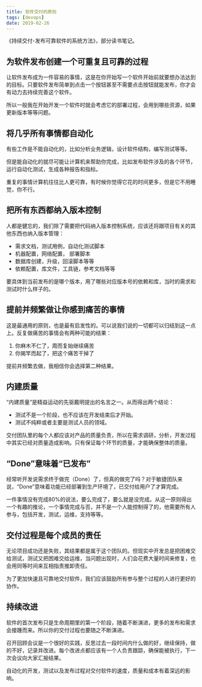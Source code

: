 ```yaml
---
title: 软件交付的原则
tags: [devops]
date: 2019-02-26
---
```


《持续交付-发布可靠软件的系统方法》，部分读书笔记。

<!-- more -->

## 为软件发布创建一个可重复且可靠的过程

让软件发布成为一件容易的事情，这是在你开始写一个软件开始前就要想办法达到的目标。只要软件发布简单到点击一个按钮甚至不需要点击按钮就能发布，你才会有动力去持续完善这个软件。

所以一般我在开始开发一个软件时就会考虑它的部署过程，会用到哪些资源，如果更新版本等等问题。

## 将几乎所有事情都自动化

有些工作是不能自动化的，比如分析业务逻辑，设计软件结构，编写测试等等。

但是能自动化的就尽可能让计算机来帮助你完成，比如发布软件涉及的各个环节，运行自动化测试，生成各种报告和指标。

重复的事情计算机往往比人更可靠，有时候你觉得它花的时间更多，但是它不用睡觉，你不行。

## 把所有东西都纳入版本控制

人都是健忘的，我们除了需要把代码纳入版本控制系统，应该还将跟项目有关的其他东西也纳入版本管理：

- 需求文档，测试用例，自动化测试脚本
- 机器配置，网络配置， 部署脚本
- 数据库创建，升级，回滚脚本等等
- 依赖配置，库文件，工具链，参考文档等等

要具体到当前发布的是哪个版本，用了哪些对应版本号的依赖和库，当时的需求和测试时什么样子的。

## 提前并频繁做让你感到痛苦的事情

这是最通用的原则，也是最有启发性的。可以说我们说的一切都可以归结到这一点上。反复做痛苦的事情会有两种可能的结果：

1. 你麻木不仁了，周而复始继续痛苦
2. 你揭竿而起了，把这个痛苦干掉了

提前并频繁去做，我相信你会选择第二种结果。

## 内建质量

“内建质量”是精益运动的先驱戴明提出的名言之一。从而得出两个结论：

- 测试不是一个阶段，也不应该在开发结束后才开始。
- 测试不纯粹或者主要是测试人员的领域。

交付团队里的每个人都应该对产品的质量负责，所以在需求调研，分析，开发过程中其实已经对质量造成影响。只有保证每个环节的质量，才能确保整体的质量。

## “Done”意味着“已发布”

经常听开发说需求终于做完（Done）了，但真的做完了吗？对于敏捷团队来说，“Done”意味着功能已经部署到生产环境了，已交付给用户了才算完成。

一件事情没有完成80%的说法，要么完成了，要么就是没完成。从这一原则得出一个有趣的推论，一个事情完成与否，并不是一个人能控制得了的，他需要所有人参与，包括开发，测试，运维，支持等等。

## 交付过程是每个成员的责任

无论项目成功还是失败，其结果都是属于这个团队的。但现实中开发总是把困难交给测试，测试又把困难交给运维，当问题出现时，人们会花费大量时间来修复，也会用同等时间来互相指责推卸责任。

为了更加快速且可靠地交付软件，我们应该鼓励所有参与整个过程的人进行更好的协作。

## 持续改进

软件的首次发布只是生命周期里的第一个阶段，随着不断演进，更多的发布和需求会接踵而来。所以你的交付过程也要随之不断演进。

召开回顾会议是一个很好的实践，反思过去一段时间内什么做的好，继续保持，做的不好，记录并改进。每个改进点都应该有一个人负责跟踪，确保能被执行，下一次会议向大家汇报结果。

自动化的开发，测试以及发布过程对交付软件的速度，质量和成本有着深远的影响。